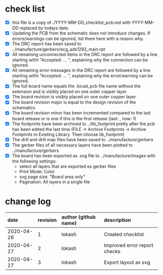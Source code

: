 # check list
- [x] this file is a copy of ./YYYY-MM-DD_checklist_pcb.md with YYYY-MM-DD replaced by todays date.
- [x] Updating the PCB from the schematic does not introduce changes. If errors/warnings can be ignored, list them here with a reason why.
- [x] The DRC report has been saved to ../manufacture/gerbers/ecg_ads1292_main.rpt
- [x] All remaining unconnected items in the DRC report are followed by a line starting witht "Accepted: ... ", explaining why the connection can be ignored.
- [x] All remaining error messages in the DRC report are followed by a line starting witht "Accepted: ... ", explaining why the error/warning can be ignored.
- [x] The full board name equals the .kicad_pcb file name without the extension and is visibly placed on one outer copper layer.
- [x] The board revision is visibly placed on one outer copper layer.
- [x] The board revision major is equal to the design revision of the schematics
- [x] The board revision minor has been incremented compared to the last board release or is one if this is the first release (last: , now: 1)
- [x] The footprints have been archived to ../lib_footprint.pretty after the pcb has been edited the last time (FILE -> Archive Footprints -> Archive Footprints to Existing Library. Then choose lib_footprint)
- [x] The drill and drill map files have been saved to ../manufacture/gerbers
- [x] The gerber files of all necessary layers have been plotted to ../manufacture/gerbers
- [x] The board has been exported as .svg file to ../manufacture/images with the following settings:
    - select all layers that are exported es gerber files
    - Print Mode: Color
    - svg page size: "Board area only"
    - Pagination: All layers in a single file

# change log
| date       | revision | author (github name) | description                  |
|:-----------|:---------|:---------------------|:-----------------------------|
| 2020-04-26 | 1        | lokash               | Created checklist            |
| 2020-04-27 | 2        | lokash               | Improved error report checks |
| 2020-04-27 | 3        | lokash               | Export layout as svg         |

